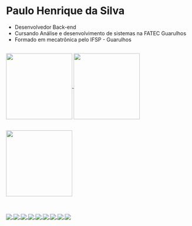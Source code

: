 # Paulo Henrique da Silva

- Desenvolvedor Back-end
- Cursando Análise e desenvolvimento de sistemas na FATEC Guarulhos
- Formado em mecatrônica pelo IFSP - Guarulhos

##

<div>
  <a href="https://github.com/paulo-henrique-silva/github-readme-stats"/>
  <img align="center" height="180em" src="https://github-readme-stats.vercel.app/api?username=paulo-henrique-silva&show_icons=true&theme=codeSTACKr" />
  <img align="center" height="180em" src="https://github-readme-stats.vercel.app/api/top-langs/?username=paulo-henrique-silva&layout=compact&theme=codeSTACKr" />
</div>

##

<div>
  <img align="center" height="180em" src="https://github-profile-summary-cards.vercel.app/api/cards/profile-details?username=paulo-henrique-silva&theme=codeSTACKr" />
</div>

##

<div><br/>
  <img align="center" src="https://img.shields.io/badge/.NET-5C2D91?style=for-the-badge&logo=.net&logoColor=white" />
  <img align="center" src="https://img.shields.io/badge/C%23-239120?style=for-the-badge&logo=c-sharp&logoColor=white" />
  <img align="center" src="https://img.shields.io/badge/Spring-6DB33F?style=for-the-badge&logo=spring&logoColor=white" />
  <img align="center" src="https://img.shields.io/badge/Java-ED8B00?style=for-the-badge&logo=openjdk&logoColor=white" />
  <img align="center" src="https://img.shields.io/badge/HTML5-E34F26?style=for-the-badge&logo=html5&logoColor=white" />
  <img align="center" src="https://img.shields.io/badge/CSS3-1572B6?style=for-the-badge&logo=css3&logoColor=white" />
  <img align="center" src="https://img.shields.io/badge/JavaScript-323330?style=for-the-badge&logo=javascript&logoColor=F7DF1E" />
  <img align="center" src="https://img.shields.io/badge/Bootstrap-563D7C?style=for-the-badge&logo=bootstrap&logoColor=white" />
  <img align="center" src="https://img.shields.io/badge/Figma-F24E1E?style=for-the-badge&logo=figma&logoColor=white" />
</div>

